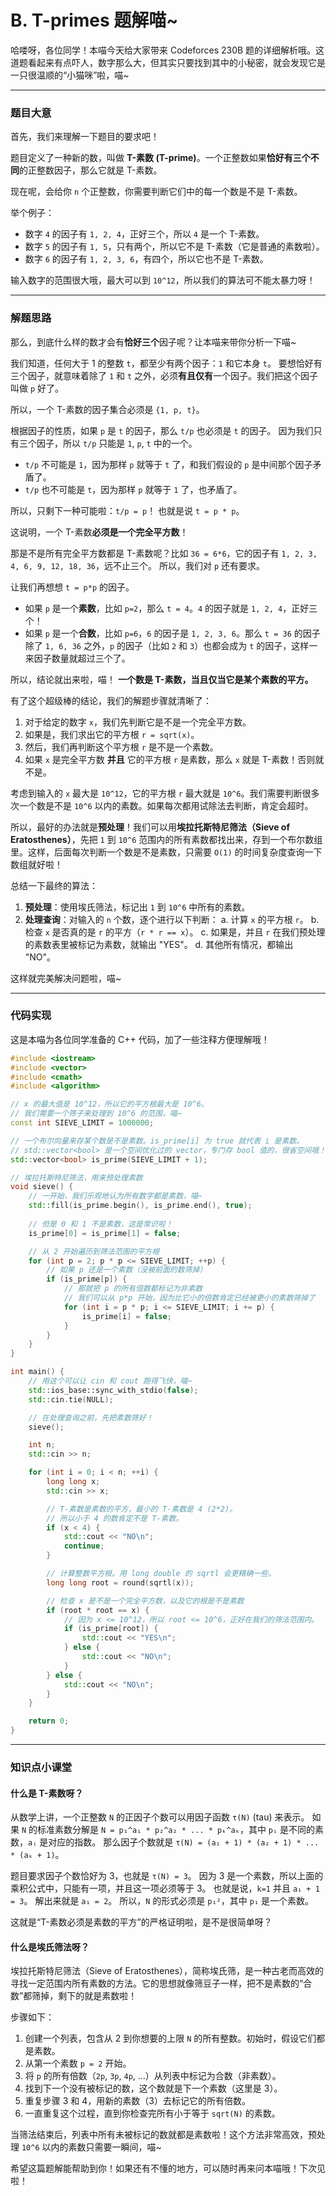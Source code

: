 # B. T-primes 题解喵~

哈喽呀，各位同学！本喵今天给大家带来 Codeforces 230B 题的详细解析哦。这道题看起来有点吓人，数字那么大，但其实只要找到其中的小秘密，就会发现它是一只很温顺的“小猫咪”啦，喵~

---

### 题目大意

首先，我们来理解一下题目的要求吧！

题目定义了一种新的数，叫做 **T-素数 (T-prime)**。一个正整数如果**恰好有三个不同**的正整数因子，那么它就是 T-素数。

现在呢，会给你 `n` 个正整数，你需要判断它们中的每一个数是不是 T-素数。

举个例子：
*   数字 `4` 的因子有 `1, 2, 4`，正好三个，所以 `4` 是一个 T-素数。
*   数字 `5` 的因子有 `1, 5`，只有两个，所以它不是 T-素数（它是普通的素数啦）。
*   数字 `6` 的因子有 `1, 2, 3, 6`，有四个，所以它也不是 T-素数。

输入数字的范围很大哦，最大可以到 `10^12`，所以我们的算法可不能太暴力呀！

---

### 解题思路

那么，到底什么样的数才会有**恰好三个**因子呢？让本喵来带你分析一下喵~

我们知道，任何大于 1 的整数 `t`，都至少有两个因子：`1` 和它本身 `t`。
要想恰好有三个因子，就意味着除了 `1` 和 `t` 之外，必须**有且仅有**一个因子。我们把这个因子叫做 `p` 好了。

所以，一个 T-素数的因子集合必须是 `{1, p, t}`。

根据因子的性质，如果 `p` 是 `t` 的因子，那么 `t/p` 也必须是 `t` 的因子。
因为我们只有三个因子，所以 `t/p` 只能是 `1`, `p`, `t` 中的一个。
*   `t/p` 不可能是 `1`，因为那样 `p` 就等于 `t` 了，和我们假设的 `p` 是中间那个因子矛盾了。
*   `t/p` 也不可能是 `t`，因为那样 `p` 就等于 `1` 了，也矛盾了。

所以，只剩下一种可能啦：`t/p = p`！
也就是说 `t = p * p`。

这说明，一个 T-素数**必须是一个完全平方数**！

那是不是所有完全平方数都是 T-素数呢？比如 `36 = 6*6`，它的因子有 `1, 2, 3, 4, 6, 9, 12, 18, 36`，远不止三个。
所以，我们对 `p` 还有要求。

让我们再想想 `t = p*p` 的因子。
*   如果 `p` 是一个**素数**，比如 `p=2`，那么 `t = 4`。`4` 的因子就是 `1, 2, 4`，正好三个！
*   如果 `p` 是一个**合数**，比如 `p=6`，`6` 的因子是 `1, 2, 3, 6`。那么 `t = 36` 的因子除了 `1, 6, 36` 之外，`p` 的因子（比如 `2` 和 `3`）也都会成为 `t` 的因子，这样一来因子数量就超过三个了。

所以，结论就出来啦，喵！
**一个数是 T-素数，当且仅当它是某个素数的平方。**

有了这个超级棒的结论，我们的解题步骤就清晰了：
1.  对于给定的数字 `x`，我们先判断它是不是一个完全平方数。
2.  如果是，我们求出它的平方根 `r = sqrt(x)`。
3.  然后，我们再判断这个平方根 `r` 是不是一个素数。
4.  如果 `x` 是完全平方数 **并且** 它的平方根 `r` 是素数，那么 `x` 就是 T-素数！否则就不是。

考虑到输入的 `x` 最大是 `10^12`，它的平方根 `r` 最大就是 `10^6`。我们需要判断很多次一个数是不是 `10^6` 以内的素数。如果每次都用试除法去判断，肯定会超时。

所以，最好的办法就是**预处理**！我们可以用**埃拉托斯特尼筛法（Sieve of Eratosthenes）**，先把 `1` 到 `10^6` 范围内的所有素数都找出来，存到一个布尔数组里。这样，后面每次判断一个数是不是素数，只需要 `O(1)` 的时间复杂度查询一下数组就好啦！

总结一下最终的算法：
1.  **预处理**：使用埃氏筛法，标记出 `1` 到 `10^6` 中所有的素数。
2.  **处理查询**：对输入的 `n` 个数，逐个进行以下判断：
    a. 计算 `x` 的平方根 `r`。
    b. 检查 `x` 是否真的是 `r` 的平方（`r * r == x`）。
    c. 如果是，并且 `r` 在我们预处理的素数表里被标记为素数，就输出 "YES"。
    d. 其他所有情况，都输出 "NO"。

这样就完美解决问题啦，喵~

---

### 代码实现

这是本喵为各位同学准备的 C++ 代码，加了一些注释方便理解哦！

```cpp
#include <iostream>
#include <vector>
#include <cmath>
#include <algorithm>

// x 的最大值是 10^12，所以它的平方根最大是 10^6。
// 我们需要一个筛子来处理到 10^6 的范围，喵~
const int SIEVE_LIMIT = 1000000;

// 一个布尔向量来存某个数是不是素数。is_prime[i] 为 true 就代表 i 是素数。
// std::vector<bool> 是一个空间优化过的 vector，专门存 bool 值的，很省空间哦！
std::vector<bool> is_prime(SIEVE_LIMIT + 1);

// 埃拉托斯特尼筛法，用来预处理素数
void sieve() {
    // 一开始，我们乐观地认为所有数字都是素数，喵~
    std::fill(is_prime.begin(), is_prime.end(), true);
    
    // 但是 0 和 1 不是素数，这是常识啦！
    is_prime[0] = is_prime[1] = false;

    // 从 2 开始遍历到筛法范围的平方根
    for (int p = 2; p * p <= SIEVE_LIMIT; ++p) {
        // 如果 p 还是一个素数（没被前面的数筛掉）
        if (is_prime[p]) {
            // 那就把 p 的所有倍数都标记为非素数
            // 我们可以从 p*p 开始，因为比它小的倍数肯定已经被更小的素数筛掉了
            for (int i = p * p; i <= SIEVE_LIMIT; i += p) {
                is_prime[i] = false;
            }
        }
    }
}

int main() {
    // 用这个可以让 cin 和 cout 跑得飞快，喵~
    std::ios_base::sync_with_stdio(false);
    std::cin.tie(NULL);

    // 在处理查询之前，先把素数筛好！
    sieve();

    int n;
    std::cin >> n;

    for (int i = 0; i < n; ++i) {
        long long x;
        std::cin >> x;

        // T-素数是素数的平方，最小的 T-素数是 4 (2*2)。
        // 所以小于 4 的数肯定不是 T-素数。
        if (x < 4) {
            std::cout << "NO\n";
            continue;
        }

        // 计算整数平方根。用 long double 的 sqrtl 会更精确一些。
        long long root = round(sqrtl(x));

        // 检查 x 是不是一个完全平方数，以及它的根是不是素数
        if (root * root == x) {
            // 因为 x <= 10^12，所以 root <= 10^6，正好在我们的筛法范围内。
            if (is_prime[root]) {
                std::cout << "YES\n";
            } else {
                std::cout << "NO\n";
            }
        } else {
            std::cout << "NO\n";
        }
    }

    return 0;
}
```

---

### 知识点小课堂

#### 什么是 T-素数呀？

从数学上讲，一个正整数 `N` 的正因子个数可以用因子函数 `τ(N)` (tau) 来表示。
如果 `N` 的标准素数分解是 `N = p₁^a₁ * p₂^a₂ * ... * pₖ^aₖ`，其中 `pᵢ` 是不同的素数，`aᵢ` 是对应的指数。
那么因子个数就是 `τ(N) = (a₁ + 1) * (a₂ + 1) * ... * (aₖ + 1)`。

题目要求因子个数恰好为 3，也就是 `τ(N) = 3`。
因为 3 是一个素数，所以上面的乘积公式中，只能有一项，并且这一项必须等于 3。
也就是说，`k=1` 并且 `a₁ + 1 = 3`。
解出来就是 `a₁ = 2`。
所以，`N` 的形式必须是 `p₁²`，其中 `p₁` 是一个素数。

这就是“T-素数必须是素数的平方”的严格证明啦，是不是很简单呀？

#### 什么是埃氏筛法呀？

埃拉托斯特尼筛法（Sieve of Eratosthenes），简称埃氏筛，是一种古老而高效的寻找一定范围内所有素数的方法。它的思想就像筛豆子一样，把不是素数的“合数”都筛掉，剩下的就是素数啦！

步骤如下：
1.  创建一个列表，包含从 2 到你想要的上限 `N` 的所有整数。初始时，假设它们都是素数。
2.  从第一个素数 `p = 2` 开始。
3.  将 `p` 的所有倍数（`2p`, `3p`, `4p`, ...）从列表中标记为合数（非素数）。
4.  找到下一个没有被标记的数，这个数就是下一个素数（这里是 3）。
5.  重复步骤 3 和 4，用新的素数（3）去标记它的所有倍数。
6.  一直重复这个过程，直到你检查完所有小于等于 `sqrt(N)` 的素数。

当筛法结束后，列表中所有未被标记的数就都是素数啦！这个方法非常高效，预处理 `10^6` 以内的素数只需要一瞬间，喵~

希望这篇题解能帮助到你！如果还有不懂的地方，可以随时再来问本喵哦！下次见啦！